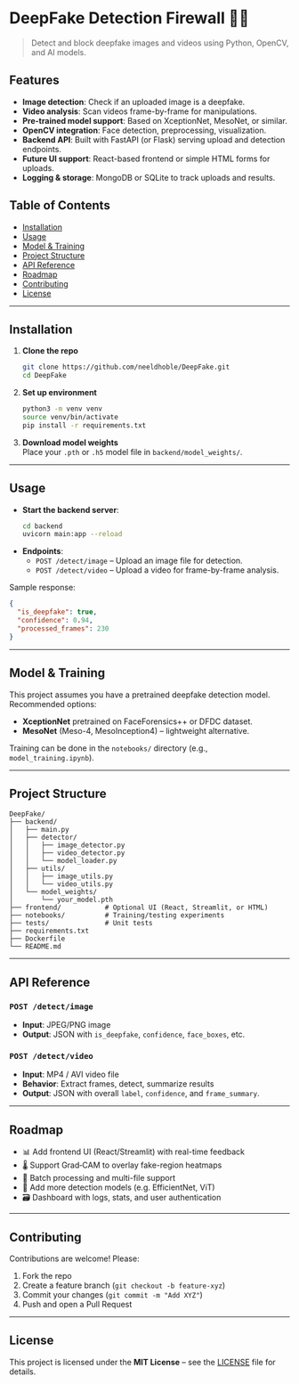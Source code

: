 
# DeepFake Detection Firewall 🚫🎥

> Detect and block deepfake images and videos using Python, OpenCV, and AI models.

## Features

- **Image detection**: Check if an uploaded image is a deepfake.
- **Video analysis**: Scan videos frame-by-frame for manipulations.
- **Pre-trained model support**: Based on XceptionNet, MesoNet, or similar.
- **OpenCV integration**: Face detection, preprocessing, visualization.
- **Backend API**: Built with FastAPI (or Flask) serving upload and detection endpoints.
- **Future UI support**: React-based frontend or simple HTML forms for uploads.
- **Logging & storage**: MongoDB or SQLite to track uploads and results.

## Table of Contents

- [Installation](#installation)  
- [Usage](#usage)  
- [Model & Training](#model--training)  
- [Project Structure](#project-structure)  
- [API Reference](#api-reference)  
- [Roadmap](#roadmap)  
- [Contributing](#contributing)  
- [License](#license)

---

## Installation

1. **Clone the repo**  
   ```bash
   git clone https://github.com/neeldhoble/DeepFake.git
   cd DeepFake
   ```

2. **Set up environment**  
   ```bash
   python3 -m venv venv
   source venv/bin/activate
   pip install -r requirements.txt
   ```

3. **Download model weights**  
   Place your `.pth` or `.h5` model file in `backend/model_weights/`.

---

## Usage

- **Start the backend server**:
  ```bash
  cd backend
  uvicorn main:app --reload
  ```
- **Endpoints**:
  - `POST /detect/image` – Upload an image file for detection.
  - `POST /detect/video` – Upload a video for frame-by-frame analysis.

Sample response:
```json
{
  "is_deepfake": true,
  "confidence": 0.94,
  "processed_frames": 230
}
```

---

## Model & Training

This project assumes you have a pretrained deepfake detection model. Recommended options:
- **XceptionNet** pretrained on FaceForensics++ or DFDC dataset.
- **MesoNet** (Meso-4, MesoInception4) – lightweight alternative.

Training can be done in the `notebooks/` directory (e.g., `model_training.ipynb`).

---

## Project Structure

```
DeepFake/
├── backend/
│   ├── main.py
│   ├── detector/
│   │   ├── image_detector.py
│   │   ├── video_detector.py
│   │   └── model_loader.py
│   ├── utils/
│   │   ├── image_utils.py
│   │   └── video_utils.py
│   └── model_weights/
│       └── your_model.pth
├── frontend/           # Optional UI (React, Streamlit, or HTML)
├── notebooks/          # Training/testing experiments
├── tests/              # Unit tests
├── requirements.txt
├── Dockerfile
└── README.md
```

---

## API Reference

### `POST /detect/image`
- **Input**: JPEG/PNG image  
- **Output**: JSON with `is_deepfake`, `confidence`, `face_boxes`, etc.

### `POST /detect/video`
- **Input**: MP4 / AVI video file  
- **Behavior**: Extract frames, detect, summarize results  
- **Output**: JSON with overall `label`, `confidence`, and `frame_summary`.

---

## Roadmap

- 📊 Add frontend UI (React/Streamlit) with real-time feedback  
- 🌡️ Support Grad‑CAM to overlay fake-region heatmaps  
- 📁 Batch processing and multi-file support  
- 🧪 Add more detection models (e.g. EfficientNet, ViT)  
- 🗃️ Dashboard with logs, stats, and user authentication

---

## Contributing

Contributions are welcome! Please:
1. Fork the repo
2. Create a feature branch (`git checkout -b feature-xyz`)
3. Commit your changes (`git commit -m "Add XYZ"`)
4. Push and open a Pull Request

---

## License

This project is licensed under the **MIT License** – see the [LICENSE](LICENSE) file for details.
